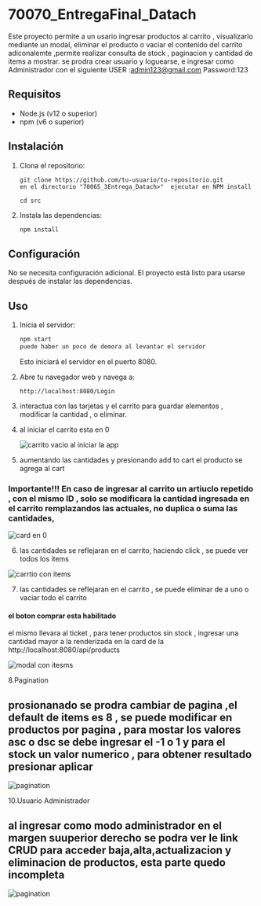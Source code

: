 # 70070_EntregaFinal_Datach


Este proyecto permite a un usario ingresar  productos al carrito , visualizarlo mediante un modal, eliminar el producto o vaciar el contenido del carrito 
adiconalemte ,permite realizar consulta de stock , paginacion y  cantidad de items a mostrar.
se prodra crear usuario y loguearse, e ingresar como Administrador con el siguiente
USER :admin123@gmail.com
Password:123


## Requisitos

- Node.js (v12 o superior)
- npm (v6 o superior)

## Instalación

1. Clona el repositorio:

    ```
    git clone https://github.com/tu-usuario/tu-repositorio.git
    en el directorio "70065_3Entrega_Datach>"  ejecutar en NPM install
    
    cd src
    ```

2. Instala las dependencias:

    ```bash
    npm install
    ```

## Configuración

No se necesita configuración adicional. El proyecto está listo para usarse después de instalar las dependencias.

## Uso

1. Inicia el servidor:

    ```bash
    npm start
    puede haber un poco de demora al levantar el servidor
    ```

    Esto iniciará el servidor en el puerto 8080.

2. Abre tu navegador web y navega a:

    ```
    http://localhost:8080/Login
    ```


3. interactua con las tarjetas y el carrito para  guardar elementos , modificar la cantidad , o eliminar.


4. al iniciar el carrito esta en 0

   ![carrito vacio al iniciar la app](animatedCollection/src/public/img/carrito_vacio.png)
   
5. aumentando las cantidades y presionando add to cart el producto se agrega al cart
  ### Importante!!! En caso de ingresar al carrito un artiuclo repetido , con el mismo ID , solo se modificara la cantidad ingresada en el carrito remplazandos las actuales, no duplica o suma las cantidades, 
   
  ![card en 0 ](animatedCollection/src/public/img/card_elemetos.png)

6. las cantidades se reflejaran en el carrito, haciendo click , se puede ver todos los items

  ![carrtio con items ](animatedCollection/src/public/img/carrito_con_items.png)

7. las cantidades se reflejaran en el carrito , se puede eliminar de a uno o vaciar todo el carrito
   
 #### el boton comprar esta habilitado
 el mismo llevara al ticket , para tener productos sin stock , ingresar una cantidad mayor a la renderizada en la card de la http://localhost:8080/api/products

   
  ![modal con itesms ](animatedCollection/src/public/img/modal.png) 

8.Pagination
## prosionanado se prodra cambiar de pagina ,el default de items es 8 , se puede modificar en productos por pagina , para mostar los valores asc o dsc se debe ingresar el -1 o 1 y para el stock un valor numerico , para obtener resultado presionar aplicar
![pagination ](animatedCollection/src/public/img/pagination.png) 

10.Usuario Administrador
## al ingresar como modo administrador en el margen suuperior derecho se podra ver le link CRUD para acceder baja,alta,actualizacion y eliminacion de productos, esta parte quedo incompleta
![pagination ](animatedCollection/src/public/img/pagination.png) 




   




